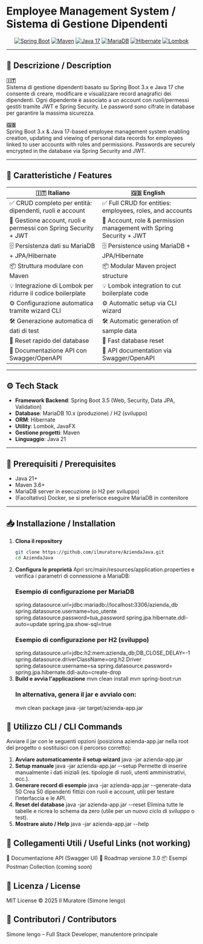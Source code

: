 # Employee Management System / Sistema di Gestione Dipendenti

<p align="center">
  <a href="https://spring.io/projects/spring-boot"><img src="https://img.shields.io/badge/Spring%20Boot-3.0.0-brightgreen" alt="Spring Boot"></a>
  <a href="https://maven.apache.org/"><img src="https://img.shields.io/badge/Maven-3.8.5-blue" alt="Maven"></a>
  <a href="https://www.oracle.com/java/"><img src="https://img.shields.io/badge/Java-17-orange" alt="Java 17"></a>
  <a href="https://mariadb.org/"><img src="https://img.shields.io/badge/MariaDB-10.6-blue" alt="MariaDB"></a>
  <a href="https://www.hibernate.org/"><img src="https://img.shields.io/badge/Hibernate-5.6-red" alt="Hibernate"></a>
  <a href="https://projectlombok.org/"><img src="https://img.shields.io/badge/Lombok-enabled-lightgrey" alt="Lombok"></a>
</p>

---

## 📖 Descrizione / Description

**🇮🇹**  
Sistema di gestione dipendenti basato su Spring Boot 3.x e Java 17 che consente di creare, modificare e visualizzare record anagrafici dei dipendenti. Ogni dipendente è associato a un account con ruoli/permessi gestiti tramite JWT e Spring Security. Le password sono cifrate in database per garantire la massima sicurezza.

**🇬🇧**  
Spring Boot 3.x & Java 17-based employee management system enabling creation, updating and viewing of personal data records for employees linked to user accounts with roles and permissions. Passwords are securely encrypted in the database via Spring Security and JWT.

---

## 🚀 Caratteristiche / Features

| 🇮🇹 Italiano                                                            | 🇬🇧 English                                                   |
| ------------------------------------------------------------------------ | ------------------------------------------------------------- |
| ✅ CRUD completo per entità: dipendenti, ruoli e account                  | ✅ Full CRUD for entities: employees, roles, and accounts     |
| 🔐 Gestione account, ruoli e permessi con Spring Security + JWT           | 🔐 Account, role & permission management with Spring Security + JWT |
| 🗄️ Persistenza dati su MariaDB + JPA/Hibernate                             | 🗄️ Persistence using MariaDB + JPA/Hibernate                  |
| 📦 Struttura modulare con Maven                                           | 📦 Modular Maven project structure                             |
| 💡 Integrazione di Lombok per ridurre il codice boilerplate                | 💡 Lombok integration to cut boilerplate code                  |
| ⚙️ Configurazione automatica tramite wizard CLI                            | ⚙️ Automatic setup via CLI wizard                                |
| 🛠️ Generazione automatica di dati di test                                  | 🛠️ Automatic generation of sample data                          |
| 🔄 Reset rapido del database                                                | 🔄 Fast database reset                                          |
| 📄 Documentazione API con Swagger/OpenAPI                                  | 📄 API documentation via Swagger/OpenAPI                        |

---

## ⚙️ Tech Stack

- **Framework Backend**: Spring Boot 3.5 (Web, Security, Data JPA, Validation)  
- **Database**: MariaDB 10.x (produzione) / H2 (sviluppo)  
- **ORM**: Hibernate  
- **Utility**: Lombok, JavaFX  
- **Gestione progetti**: Maven   
- **Linguaggio**: Java 21  

---

## 🔧 Prerequisiti / Prerequisites

- Java 21+  
- Maven 3.6+  
- MariaDB server in esecuzione (o H2 per sviluppo)  
- (Facoltativo) Docker, se si preferisce eseguire MariaDB in contenitore  

---

## 📥 Installazione / Installation

1. **Clona il repository**  
   ```bash
   git clone https://github.com/ilmuratore/AziendaJava.git
   cd AziendaJava
2. **Configura le proprietà**
    Apri src/main/resources/application.properties e verifica i parametri di connessione a MariaDB:
    ### Esempio di configurazione per MariaDB
    spring.datasource.url=jdbc:mariadb://localhost:3306/azienda_db
    spring.datasource.username=tuo_utente
    spring.datasource.password=tua_password
    spring.jpa.hibernate.ddl-auto=update
    spring.jpa.show-sql=true
    ### Esempio di configurazione per H2 (sviluppo)
    spring.datasource.url=jdbc:h2:mem:azienda_db;DB_CLOSE_DELAY=-1
    spring.datasource.driverClassName=org.h2.Driver
    spring.datasource.username=sa
    spring.datasource.password=
    spring.jpa.hibernate.ddl-auto=create-drop
3. **Build e avvia l'applicazione**
    mvn clean install
    mvn spring-boot:run
    ### In alternativa, genera il jar e avvialo con:
    mvn clean package
    java -jar target/azienda-app.jar


## 🚀 Utilizzo CLI / CLI Commands
Avviare il jar con le seguenti opzioni (posiziona azienda-app.jar nella root del progetto o sostituisci con il percorso corretto):
1. **Avviare automaticamente il setup wizard**
    java -jar azienda-app.jar
2. **Setup manuale**
    java -jar azienda-app.jar --setup
    Permette di inserire manualmente i dati iniziali (es. tipologie di ruoli, utenti amministrativi, ecc.).
3. **Generare record di esempio**
    java -jar azienda-app.jar --generate-data 50
    Crea 50 dipendenti fittizi con ruoli e account, utili per testare l’interfaccia e le API.
4. **Reset del database**
    java -jar azienda-app.jar --reset
    Elimina tutte le tabelle e ricrea lo schema da zero (utile per un nuovo ciclo di sviluppo o test).
5. **Mostrare aiuto / Help**
java -jar azienda-app.jar --help

## 🔗 Collegamenti Utili / Useful Links (not working)
📄 Documentazione API (Swagger UI)
📁 Roadmap versione 3.0
📦 Esempi Postman Collection (coming soon)

## 📜 Licenza / License
MIT License
© 2025 Il Muratore (Simone Iengo)

## 👥 Contributori / Contributors
Simone Iengo – Full Stack Developer, manutentore principale 

